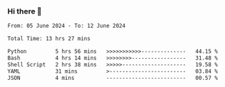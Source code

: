 ### Hi there 👋

<!--
**ututono/ututono** is a ✨ _special_ ✨ repository because its `README.md` (this file) appears on your GitHub profile.

Here are some ideas to get you started:

- 🔭 I’m currently working on ...
- 🌱 I’m currently learning ...
- 👯 I’m looking to collaborate on ...
- 🤔 I’m looking for help with ...
- 💬 Ask me about ...
- 📫 How to reach me: ...
- 😄 Pronouns: ...
- ⚡ Fun fact: ...
-->



<!--START_SECTION:waka-->

```txt
From: 05 June 2024 - To: 12 June 2024

Total Time: 13 hrs 27 mins

Python         5 hrs 56 mins   >>>>>>>>>>>--------------   44.15 %
Bash           4 hrs 14 mins   >>>>>>>>-----------------   31.48 %
Shell Script   2 hrs 38 mins   >>>>>--------------------   19.58 %
YAML           31 mins         >------------------------   03.84 %
JSON           4 mins          -------------------------   00.57 %
```

<!--END_SECTION:waka-->
